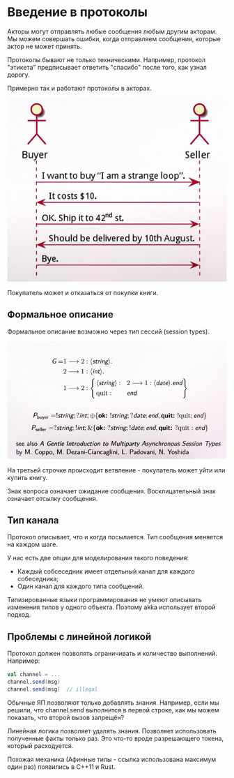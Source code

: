 # Введение в протоколы

Акторы могут отправлять любые сообщения любым другим акторам. Мы можем совершать ошибки, когда отправляем сообщения, которые актор не может принять.

Протоколы бывают не только техническими. Например, протокол "этикета" предписывает ответить "спасибо" после того, как узнал дорогу.

Примерно так и работают протоколы в акторах.

![](img/prot.png)

Покупатель может и отказаться от покупки книги.

## Формальное описание

Формальное описание возможно через тип сессий (session types). 

![](img/session.png)

На третьей строчке происходит ветвление - покупатель может уйти или купить книгу. 

Знак вопроса означает ожидание сообщения. Восклицательный знак означает отсылку сообщения.

## Тип канала

Протокол описывает, что и когда посылается.
Тип сообщения меняется на каждом шаге.

У нас есть две опции для моделирования такого поведения:

- Каждый собсеседник имеет отдельный канал для каждого собеседника;
- Один канал для каждого типа сообщений.

Типизированные языки программирования не умеют описывать изменения типов у одного объекта. Поэтому akka использует второй подход.


## Проблемы с линейной логикой

Протокол должен позволять ограничивать и количество выполнений. Например:

```scala
val channel = ...
channel.send(msg)
channel.send(msg)  // illegal
```

Обычные ЯП позволяют только добавлять знания. Например, если мы решили, что channel.send выполнится в первой строке, как мы можем показать, что второй вызов запрещён?

Линейная логика позволяет удалять знания. Позволяет использовать полученные факты только раз. Это что-то вроде разрешающего токена, который расходуется. 

Похожая механика (Афинные типы - ссылка использована максимум один раз) появились в C++11 и Rust.

